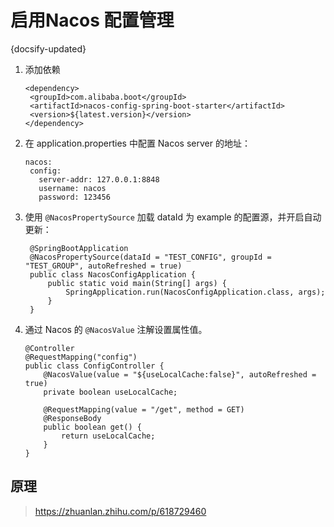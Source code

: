 # 启用Nacos 配置管理
{docsify-updated}

1. 添加依赖
   ```
   <dependency>
    <groupId>com.alibaba.boot</groupId>
    <artifactId>nacos-config-spring-boot-starter</artifactId>
    <version>${latest.version}</version>
   </dependency>
   ```
2. 在 application.properties 中配置 Nacos server 的地址：
   ```
   nacos:
    config:
      server-addr: 127.0.0.1:8848
      username: nacos
      password: 123456
   ```
3. 使用 `@NacosPropertySource` 加载 dataId 为 example 的配置源，并开启自动更新：
   ```
    @SpringBootApplication
    @NacosPropertySource(dataId = "TEST_CONFIG", groupId = "TEST_GROUP", autoRefreshed = true)
    public class NacosConfigApplication {
        public static void main(String[] args) {
            SpringApplication.run(NacosConfigApplication.class, args);
        }
    }
   ```
4. 通过 Nacos 的 `@NacosValue` 注解设置属性值。
   ```
   @Controller
   @RequestMapping("config")
   public class ConfigController {
       @NacosValue(value = "${useLocalCache:false}", autoRefreshed = true)
       private boolean useLocalCache;
   
       @RequestMapping(value = "/get", method = GET)
       @ResponseBody
       public boolean get() {
           return useLocalCache;
       }
   }
   ```

## 原理
> https://zhuanlan.zhihu.com/p/618729460